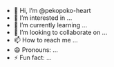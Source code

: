 - 👋 Hi, I’m @pekopoko-heart
- 👀 I’m interested in ...
- 🌱 I’m currently learning ...
- 💞️ I’m looking to collaborate on ...
- 📫 How to reach me ...
- 😄 Pronouns: ...
- ⚡ Fun fact: ...

<!---
pekopoko-heart/pekopoko-heart is a ✨ special ✨ repository because its `README.md` (this file) appears on your GitHub profile.
You can click the Preview link to take a look at your changes.
--->
